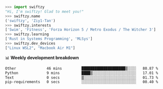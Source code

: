 ```python
>>> import swiftzy
"Hi, I'm swiftzy! Glad to meet you!"
>>> swiftzy.name
('swiftzy', 'Ziy1-Tan')
>>> swiftzy.interests
['Swim', 'Fitness', 'Forza Horizon 5 / Metro Exodus / The Witcher 3']
>>> swiftzy.learning
['Rust in Systems Programming', 'MLSys']
>>> swiftzy.dev_devices
["Linux WSL2", "Macbook Air M1"]
```
📊 **Weekly development breakdown**
<!--START_SECTION:waka-->

```txt
Other              46 mins         ████████████████████▒░░░░   80.87 %
Python             9 mins          ████▒░░░░░░░░░░░░░░░░░░░░   17.01 %
Text               0 secs          ▒░░░░░░░░░░░░░░░░░░░░░░░░   01.73 %
pip-requirements   0 secs          ░░░░░░░░░░░░░░░░░░░░░░░░░   00.40 %
```

<!--END_SECTION:waka-->

